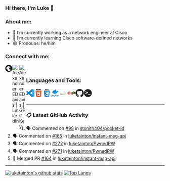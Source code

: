 ### Hi there, I'm Luke 👋

### About me:

- 🔭 I’m currently working as a network engineer at Cisco
- 🌱 I’m currently learning Cisco software-defined networks
- 😄 Pronouns: he/him

### Connect with me:

[<img align="left" alt="Website" width="22px" src="https://raw.githubusercontent.com/iconic/open-iconic/master/svg/globe.svg" />][website]
[<img align="left" alt="AlexanderEDavis | LinkedIn" width="22px" src="https://cdn.jsdelivr.net/npm/simple-icons@v3/icons/linkedin.svg" />][linkedin]
[<img align="left" alt="AlexanderEDavis | GPG Key" width="22px" src="https://simpleicons.org/icons/gnuprivacyguard.svg" />][pubkey]

<br />

### Languages and Tools:

<img align="left" alt="Visual Studio Code" width="26px" src="https://raw.githubusercontent.com/github/explore/master/topics/visual-studio-code/visual-studio-code.png" />
<img align="left" alt="HTML5" width="26px" src="https://raw.githubusercontent.com/github/explore/master/topics/html/html.png" />
<img align="left" alt="CSS3" width="26px" src="https://raw.githubusercontent.com/github/explore/master/topics/css/css.png" />
<img align="left" alt="Docker" width="26px" src="https://raw.githubusercontent.com/github/explore/master/topics/docker/docker.png" />
<img align="left" alt="MySQL" width="26px" src="https://raw.githubusercontent.com/github/explore/master/topics/mysql/mysql.png" />
<img align="left" alt="Git" width="26px" src="https://raw.githubusercontent.com/github/explore/master/topics/git/git.png" />
<img align="left" alt="GitHub" width="26px" src="https://raw.githubusercontent.com/github/explore/master/topics/github/github.png" />
<img align="left" alt="Terminal" width="26px" src="https://raw.githubusercontent.com/github/explore/master/topics/terminal/terminal.png" />

<br />
<br />

---

### 📋 Latest GitHub Activity
<!--START_SECTION:activity-->
1. 🗣 Commented on [#98](https://github.com/stonith404/pocket-id/issues/98#issuecomment-2628935778) in [stonith404/pocket-id](https://github.com/stonith404/pocket-id)
2. 🗣 Commented on [#165](https://github.com/luketainton/instant-msg-api/pull/165#issuecomment-2623012494) in [luketainton/instant-msg-api](https://github.com/luketainton/instant-msg-api)
3. 🗣 Commented on [#272](https://github.com/luketainton/PwnedPW/pull/272#issuecomment-2621022795) in [luketainton/PwnedPW](https://github.com/luketainton/PwnedPW)
4. 🗣 Commented on [#271](https://github.com/luketainton/PwnedPW/pull/271#issuecomment-2621022388) in [luketainton/PwnedPW](https://github.com/luketainton/PwnedPW)
5. 🎉 Merged PR [#164](https://github.com/luketainton/instant-msg-api/pull/164) in [luketainton/instant-msg-api](https://github.com/luketainton/instant-msg-api)
<!--END_SECTION:activity-->

---

[![luketainton's github stats](https://github-readme-stats.vercel.app/api?username=luketainton&count_private=true&show_icons=true)](https://github.com/luketainton)
[![Top Langs](https://github-readme-stats.vercel.app/api/top-langs/?username=luketainton)](https://github.com/luketainton)

[website]: https://luke.tainton.uk
[twitter]: https://twitter.com/luketainton1
[linkedin]: https://www.linkedin.com/in/luketainton
[pubkey]: https://luke.tainton.uk/files/public.asc
